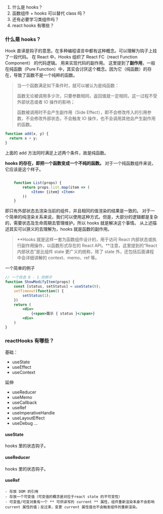 1. 什么是 hooks？
2. 函数组件 + hooks 可以替代 class 吗？
3. 还有必要学习类组件吗？
4. react hooks 有哪些？

### 什么是 hooks？

Hook 直译是钩子的意思。在多种编程语言中都有这种概念。可以理解为钩子上挂了一段代码。
在 React 中，Hooks 组织了 React FC（react Function Component） 的代码逻辑。
用来实现代码的副作用。
这里提到了**副作用**，一般在纯函数（Pure Function）中，其实会讨厌这个概念。因为它（纯函数）的存在，导致了函数不是一个纯粹的函数。

> 当一个函数满足如下条件时，就可以被认为是纯函数：
>
> 函数无论被调用多少次，只要参数相同，返回值就一定相同，这一过程不受外部状态或者 IO 操作的影响；
>
> 函数被调用时不会产生副作用（Side Effect），即不会修改传入的引用参数，不会修改外部状态，不会触发 IO 操作，也不会调用其他会产生副作用的函数。

```javascript
function add(x, y) {
  return x + y;
}
```

上面的 add 方法同时满足上述两个条件，故是纯函数。

**hooks 的存在，即把一个函数变成一个不纯的函数。**
对于一个纯函数组件来说，它应该是这个样子。

```jsx

    function List(props) {
        return props.list.map(item => (
            <Item> {item} <Item>
        ))
    }

```

即只有外部状态去渲染当前的组件，并且相同的值渲染的结果是一致的。
对于一个简单的纯渲染关系来说，我们可以使用这种方式。但是，大部分的逻辑都是复杂的，需要状态及生命周期去管理维护。所以 hooks 就是解决这个事情。
从上述描述其实可以狭义的去理解为，hooks 就是函数的副作用。

> **Hooks 就是这样一套为函数组件设计的，用于访问 React 内部状态或执行副作用操作，以函数形式存在的 React API。**注意，这里提到的“React 内部状态”是比组件 state 更广义的统称，除了 state 外，还包括后面课程中会详细讲解的 context、memo、ref 等。

一个简单的例子

```jsx
// 一个状态 0 - 1 的例子
function ShowModifyItem(props) {
    const [status, setStatus] = useState(0);
    setTimeout(function() {
        setStatus(1);
    })
    return (
        <div>
            {<span>展示 { status }</span>}
        <div>
    )
}
```

### reactHooks 有哪些？

基础：

- useState
- useEffect
- useContext

延伸

- useReducer
- useMemo
- useCallback
- useRef
- useImperativeHandle
- useLayoutEffect
- useDebug
  ...

#### useState

hooks 里的状态钩子。

#### useReducer

hooks 里的状态钩子。

#### useRef

    - 存放 DOM 的引用
    - 存放一个可变值（可变值的概念是对应于react state 的不可变性）
    - 可变值/可变对象有一个 ** 可供读写的 current ** 属性，组件重新渲染本身不会影响 current 属性的值；反过来，变更 current 属性值也不会触发组件的重新渲染。
